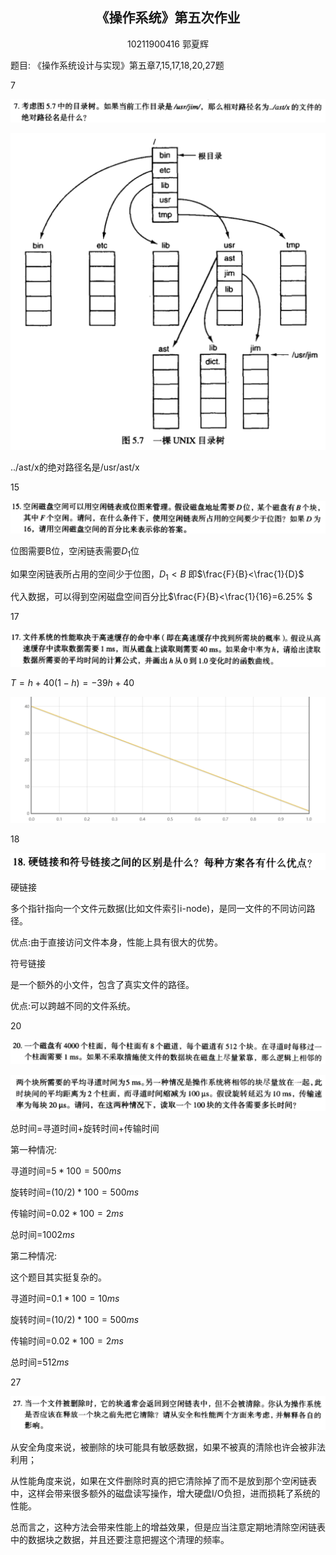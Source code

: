 ## <center>  《操作系统》第五次作业 </center>

<center>10211900416 郭夏辉</center>

题目: 《操作系统设计与实现》第五章7,15,17,18,20,27题

7

![image-20230621150607401](assets/image-20230621150607401.png)

![image-20230621155921243](assets/image-20230621155921243.png)

../ast/x的绝对路径名是/usr/ast/x

15

![image-20230621150628108](assets/image-20230621150628108.png)

位图需要B位，空闲链表需要$D_1$位

如果空闲链表所占用的空间少于位图，$D_1<B$ 即$\frac{F}{B}<\frac{1}{D}$

代入数据，可以得到空闲磁盘空间百分比$\frac{F}{B}<\frac{1}{16}=6.25\% $

17

![image-20230621150642355](assets/image-20230621150642355.png)

$T=h+40(1-h)=-39h+40$

![image-20230621155415384](assets/image-20230621155415384.png)

18

![image-20230621150658079](assets/image-20230621150658079.png)

硬链接

多个指针指向一个文件元数据(比如文件索引i-node)，是同一文件的不同访问路径。 

优点:由于直接访问文件本身，性能上具有很大的优势。

符号链接

是一个额外的小文件，包含了真实文件的路径。

优点:可以跨越不同的文件系统。

20

![image-20230621150717295](assets/image-20230621150717295.png)

![image-20230621150732620](assets/image-20230621150732620.png)

总时间=寻道时间+旋转时间+传输时间

第一种情况:

寻道时间=$5*100=500ms$

旋转时间=$(10/2)*100=500ms$

传输时间=$0.02*100=2ms$

总时间=$1002ms$

第二种情况:

这个题目其实挺复杂的。

寻道时间=$0.1*100=10ms$

旋转时间=$(10/2)*100=500ms$

传输时间=$0.02*100=2ms$

总时间=$512ms$

27

![image-20230621150748962](assets/image-20230621150748962.png)

从安全角度来说，被删除的块可能具有敏感数据，如果不被真的清除也许会被非法利用；

从性能角度来说，如果在文件删除时真的把它清除掉了而不是放到那个空闲链表中，这样会带来很多额外的磁盘读写操作，增大硬盘I/O负担，进而损耗了系统的性能。

总而言之，这种方法会带来性能上的增益效果，但是应当注意定期地清除空闲链表中的数据块之数据，并且还要注意把握这个清理的频率。
